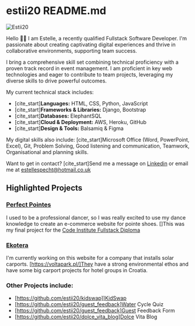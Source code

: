 # estii20 README.md

![Estii20]("images/PerfectLogo.png")

Hello 👋🏼
I am Estelle, a recently qualified Fullstack Software Developer. I'm passionate about creating captivating digital experiences and thrive in collaborative environments, supporting team success.

I bring a comprehensive skill set combining technical proficiency with a proven track record in event management. I am proficient in key web technologies and eager to contribute to team projects, leveraging my diverse skills to drive powerful outcomes.

My current technical stack includes:

* [cite_start]**Languages:** HTML, CSS, Python, JavaScript 
* [cite_start]**Frameworks & Libraries:** Django, Bootstrap 
* [cite_start]**Databases:** ElephantSQL 
* [cite_start]**Cloud & Deployment:** AWS, Heroku, GitHub 
* [cite_start]**Design & Tools:** Balsamiq & Figma

My digital skills also include:
[cite_start]Microsoft Office (Word, PowerPoint, Excel), Git, Problem Solving, Good listening and communication, Teamwork, Organisational and planning skills. 

Want to get in contact?
[cite_start]Send me a message on [Linkedin](https://www.linkedin.com/in/estelle-specht-947ba526/) or email me at estellespecht@hotmail.co.uk 

## Highlighted Projects

### [Perfect Pointes](https://github.com/estii20/perfect_pointes) 

I used to be a professional dancer, so I was really excited to use my dance knowledge to create an e-commerce website for pointe shoes. []This was my final project for the [Code Institute Fullstack Diploma](https://codeinstitute.net/global/full-stack-software-development-diploma/?nab=2&utm_referrer=https%3A%2F%2Fwww.google.com%2F) 

### [Ekotera](https://github.com/estii20/eko-tera)

I'm currently working on this website for a company that installs solar carports. [https://voltapark.pl/]They have a strong environmental ethos and have some big carport projects for hotel groups in Croatia. 

### Other Projects include:
* [https://github.com/estii20/kidswap]]KidSwap
* [https://github.com/estii20/guest_feedback]Water Cycle Quiz 
* [https://github.com/estii20/guest_feedback]Guest Feedback Form 
* [https://github.com/estii20/dolce_vita_blog]Dolce Vita Blog 
